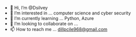 - 👋 Hi, I’m @Dsilvey
- 👀 I’m interested in ... computer science and cyber security
- 🌱 I’m currently learning ... Python, Azure
- 💞️ I’m looking to collaborate on ...
- 📫 How to reach me ... dillpcile968@gmail.com

<!---
Dsilvey/Dsilvey is a ✨ special ✨ repository because its `README.md` (this file) appears on your GitHub profile.
You can click the Preview link to take a look at your changes.
--->
